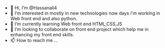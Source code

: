 - 👋 Hi, I’m @Hassanali4
- 👀 I’m interested in mostly in new technologies now days i'm working in Web front end and also python.
- 🌱 I’m currently learning Web front end HTML,CSS,JS
- 💞️ I’m looking to collaborate on front end project which help me in enhancing my front end skills.
- 📫 How to reach me ...

<!---
Hassanali4/Hassanali4 is a ✨ special ✨ repository because its `README.md` (this file) appears on your GitHub profile.
You can click the Preview link to take a look at your changes.
--->
